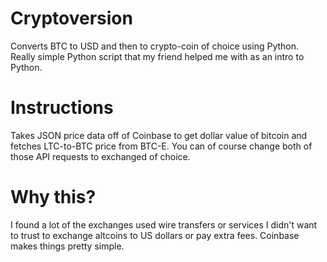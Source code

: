 # Cryptoversion
Converts BTC to USD and then to crypto-coin of choice using Python. Really simple Python script that my friend helped me with as an intro to Python.

# Instructions

Takes JSON price data off of Coinbase to get dollar value of bitcoin and fetches LTC-to-BTC price from BTC-E. You can of course change both of those API requests to exchanged of choice.
 
# Why this?
 
I found a lot of the exchanges used wire transfers or services I didn't want to trust to exchange altcoins to US dollars or pay extra fees. Coinbase makes things pretty simple.
